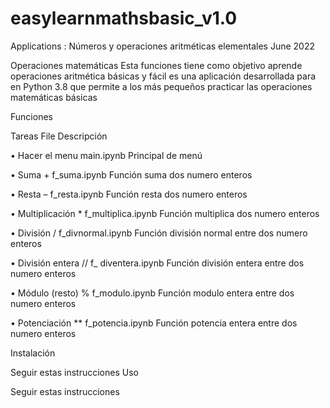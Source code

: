 # easylearnmathsbasic_v1.0
Applications : Números y operaciones aritméticas elementales June 2022

Operaciones matemáticas
Esta funciones tiene como objetivo aprende operaciones aritmética básicas y fácil es una aplicación desarrollada para en Python 3.8 que permite a los más pequeños practicar las operaciones matemáticas básicas

Funciones

Tareas	File	Descripción

•	Hacer el menu	main.ipynb	Principal de menú

•	Suma +	f_suma.ipynb	Función suma dos numero enteros

•	Resta –	f_resta.ipynb	Función resta dos numero enteros

•	Multiplicación *	f_multiplica.ipynb	Función multiplica dos numero enteros

•	División /	f_divnormal.ipynb	Función división normal entre dos numero enteros

•	División entera //	f_ diventera.ipynb	Función división entera entre dos numero enteros

•	Módulo (resto) %	f_modulo.ipynb	Función modulo entera entre dos numero enteros

•	Potenciación **	f_potencia.ipynb	Función potencia entera entre dos numero enteros

Instalación

Seguir estas instrucciones
Uso

Seguir estas instrucciones
